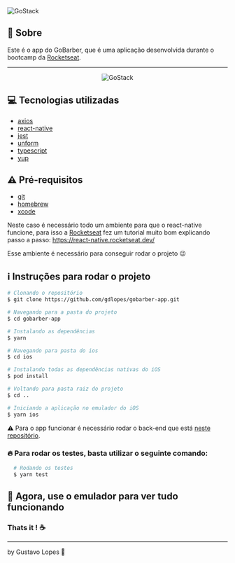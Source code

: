 <img alt="GoStack" src="https://storage.googleapis.com/golden-wind/bootcamp-gostack/header-desafios.png" />

## :rocket: Sobre

Este é o app do GoBarber, que é uma aplicação desenvolvida durante o bootcamp da [Rocketseat](https://rocketseat.com.br/).

---

<p align="center">
  <img alt="GoStack" src="https://user-images.githubusercontent.com/39420270/91626425-57222880-e985-11ea-8d0d-082b9e597f75.gif" />
</p>

## :computer: Tecnologias utilizadas

- [axios](https://www.npmjs.com/package/axios)
- [react-native](https://reactnative.dev/)
- [jest](https://jestjs.io/docs/en/getting-started.html)
- [unform](https://github.com/Rocketseat/unform)
- [typescript](https://www.typescriptlang.org/)
- [yup](https://www.npmjs.com/package/yup)

## :warning: Pré-requisitos

- [git](https://git-scm.com/)
- [homebrew](https://brew.sh/index_pt-br)
- [xcode](https://developer.apple.com/xcode/)

Neste caso é necessário todo um ambiente para que o react-native funcione, para isso a [Rocketseat](https://rocketseat.com.br/) fez um tutorial muito bom explicando passo a passo: https://react-native.rocketseat.dev/

Esse ambiente é necessário para conseguir rodar o projeto :wink:

## :information_source: Instruções para rodar o projeto

```bash
# Clonando o repositório
$ git clone https://github.com/gdlopes/gobarber-app.git

# Navegando para a pasta do projeto
$ cd gobarber-app

# Instalando as dependências
$ yarn

# Navegando para pasta do ios
$ cd ios

# Instalando todas as dependências nativas do iOS
$ pod install

# Voltando para pasta raiz do projeto
$ cd ..

# Iniciando a aplicação no emulador do iOS
$ yarn ios

```

:warning: Para o app funcionar é necessário rodar o back-end que está [neste repositório](https://github.com/gdlopes/gobarber-backend).

### :fire: Para rodar os testes, basta utilizar o seguinte comando:

```bash
  # Rodando os testes
  $ yarn test
```

## :eyes: Agora, use o emulador para ver tudo funcionando

### Thats it ! :coffee:

---

by Gustavo Lopes :tada:
